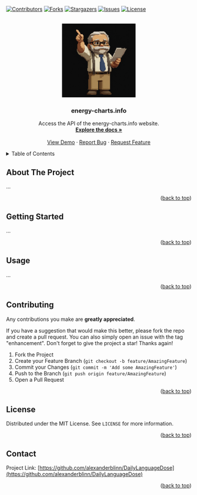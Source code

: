 <!---
README.md for the `DailyLanguageDose` repository.
-->




<!-- PROJECT INFO -->
[![Contributors][contributors-shield]][contributors-url]
[![Forks][forks-shield]][forks-url]
[![Stargazers][stars-shield]][stars-url]
[![Issues][issues-shield]][issues-url]
[![License][license-shield]][license-url]




<!-- PROJECT LOGO -->
<br />
<div align="center">
  <a href="https://github.com/alexanderblinn/DailyLanguageDose">
    <img src="app/img/logo.jpeg" alt="Logo" width="200" height="200">
  </a>

  <h3 align="center">energy-charts.info</h3>

  <p align="center">
    Access the API of the energy-charts.info website.
    <br />
    <a href="https://github.com/alexanderblinn/DailyLanguageDose/blob/main/README.md"><strong>Explore the docs »</strong></a>
    <br />
    <br />
    <a href="https://github.com/alexanderblinn/DailyLanguageDose/blob/main/README.md">View Demo</a>
    ·
    <a href="https://github.com/alexanderblinn/DailyLanguageDose/issues">Report Bug</a>
    ·
    <a href="https://github.com/alexanderblinn/DailyLanguageDose/issues">Request Feature</a>
  </p>
</div>




<!-- TABLE OF CONTENTS -->
<details>
  <summary>Table of Contents</summary>
  <ol>
    <li>
      <a href="#about-the-project">About The Project</a>
    </li>
    <li>
      <a href="#getting-started">Getting Started</a>
    </li>
    <li><a href="#usage">Usage</a></li>
    <li><a href="#contributing">Contributing</a></li>
    <li><a href="#license">License</a></li>
    <li><a href="#contact">Contact</a></li>
  </ol>
</details>




<!-- ABOUT THE PROJECT -->
## About The Project
...

<p align="right">(<a href="#readme-top">back to top</a>)</p>




<!-- GETTING STARTED -->
## Getting Started

...

<p align="right">(<a href="#readme-top">back to top</a>)</p>



<!-- USAGE EXAMPLES -->
## Usage

...

<p align="right">(<a href="#readme-top">back to top</a>)</p>




<!-- CONTRIBUTING -->
## Contributing

Any contributions you make are **greatly appreciated**.

If you have a suggestion that would make this better, please fork the repo and create a pull request. You can also simply open an issue with the tag "enhancement".
Don't forget to give the project a star! Thanks again!

1. Fork the Project
2. Create your Feature Branch (`git checkout -b feature/AmazingFeature`)
3. Commit your Changes (`git commit -m 'Add some AmazingFeature'`)
4. Push to the Branch (`git push origin feature/AmazingFeature`)
5. Open a Pull Request

<p align="right">(<a href="#readme-top">back to top</a>)</p>




<!-- LICENSE -->
## License

Distributed under the MIT License. See `LICENSE` for more information.

<p align="right">(<a href="#readme-top">back to top</a>)</p>




<!-- CONTACT -->
## Contact

Project Link: [https://github.com/alexanderblinn/DailyLanguageDose](https://github.com/alexanderblinn/DailyLanguageDose)

<p align="right">(<a href="#readme-top">back to top</a>)</p>




<!-- MARKDOWN LINKS & IMAGES -->
<!-- https://www.markdownguide.org/basic-syntax/#reference-style-links -->
[contributors-shield]: https://img.shields.io/github/contributors/alexanderblinn/DailyLanguageDose.svg?style=for-the-badge
[contributors-url]: https://github.com/alexanderblinn/DailyLanguageDose/graphs/contributors
[forks-shield]: https://img.shields.io/github/forks/alexanderblinn/DailyLanguageDose.svg?style=for-the-badge
[forks-url]: https://github.com/alexanderblinn/DailyLanguageDose/network/members
[stars-shield]: https://img.shields.io/github/stars/alexanderblinn/DailyLanguageDose.svg?style=for-the-badge
[stars-url]: https://github.com/alexanderblinn/DailyLanguageDose/stargazers
[issues-shield]: https://img.shields.io/github/issues/alexanderblinn/DailyLanguageDose.svg?style=for-the-badge
[issues-url]: https://github.com/alexanderblinn/DailyLanguageDose/issues
[license-shield]: https://img.shields.io/github/license/alexanderblinn/DailyLanguageDose.svg?style=for-the-badge
[license-url]: https://github.com/alexanderblinn/DailyLanguageDose/blob/main/LICENSE
